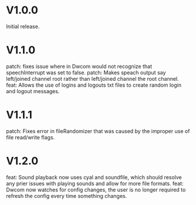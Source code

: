 # V1.0.0
Initial release.

# V1.1.0


patch: fixes issue where in Dwcom would not recognize that speechInterrupt was set to false.
patch: Makes speach output say left/joined channel root rather than left/joined channel the root channel.
feat: Allows the use of logins and logouts txt files to create random login and logout messages.

# V1.1.1

patch: Fixes error in fileRandomizer that was caused by the improper use of file read/write flags.

# V1.2.0

feat: Sound playback now uses cyal and soundfile, which should resolve any prier issues with playing sounds and allow for more file formats.
feat: Dwcom now watches for config changes, the user is no longer required to refresh the config every time something changes.
